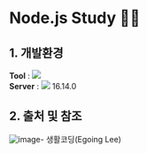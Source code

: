 # Node.js Study 👨‍💻

## 1. 개발환경
<Strong>Tool</Strong> : <img src="https://img.shields.io/badge/Atom-66595C?style=flat-square&logo=Atom&logoColor=white"/> <br>
<Strong>Server</Strong> : <img src="https://img.shields.io/badge/Node.js-339933?style=flat-square&logo=Node.js&logoColor=white"> 16.14.0

## 2. 출처 및 참조
![image](https://user-images.githubusercontent.com/104408863/191288192-4f10a507-dd11-4a0a-ab7b-48f746148e9e.png)- 생활코딩(Egoing Lee)

